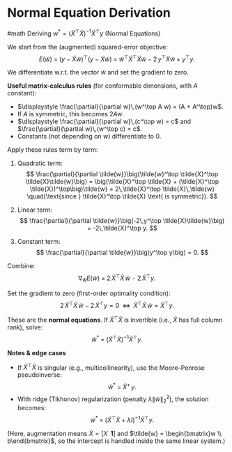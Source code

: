 # Normal Equation Derivation
#math 
Deriving $w^* = (\tilde{X}^\top \tilde{X})^{-1} \tilde{X}^\top y$ (Normal Equations)

We start from the (augmented) squared-error objective:
$$
E(\tilde{w}) \;=\; (y - \tilde{X}\tilde{w})^\top (y - \tilde{X}\tilde{w})
\;=\; \tilde{w}^\top \tilde{X}^\top \tilde{X}\tilde{w} \;-\; 2\,y^\top \tilde{X}\tilde{w} \;+\; y^\top y.
$$

We differentiate w.r.t. the vector $\tilde{w}$ and set the gradient to zero.

**Useful matrix-calculus rules** (for conformable dimensions, with $A$ constant):
- $\displaystyle \frac{\partial}{\partial w}\,(w^\top A w) = (A + A^\top)w$.
- If $A$ is symmetric, this becomes $2Aw$.
- $\displaystyle \frac{\partial}{\partial w}\,(c^\top w) = c$ and $\frac{\partial}{\partial w}\,(w^\top c) = c$.
- Constants (not depending on $w$) differentiate to $0$.

Apply these rules term by term:
1) Quadratic term:
$$
\frac{\partial}{\partial \tilde{w}}\big(\tilde{w}^\top \tilde{X}^\top \tilde{X}\tilde{w}\big)
= \big(\tilde{X}^\top \tilde{X} + (\tilde{X}^\top \tilde{X})^\top\big)\tilde{w}
= 2\,\tilde{X}^\top \tilde{X}\,\tilde{w}
\quad(\text{since } \tilde{X}^\top \tilde{X} \text{ is symmetric}).
$$

2) Linear term:
$$
\frac{\partial}{\partial \tilde{w}}\big(-2\,y^\top \tilde{X}\tilde{w}\big)
= -2\,\tilde{X}^\top y.
$$

3) Constant term:
$$
\frac{\partial}{\partial \tilde{w}}\big(y^\top y\big) = 0.
$$

Combine:
$$
\nabla_{\tilde{w}} E(\tilde{w}) \;=\; 2\,\tilde{X}^\top \tilde{X}\,\tilde{w} \;-\; 2\,\tilde{X}^\top y.
$$

Set the gradient to zero (first-order optimality condition):
$$
2\,\tilde{X}^\top \tilde{X}\,\tilde{w} - 2\,\tilde{X}^\top y = 0
\;\;\Longleftrightarrow\;\;
\tilde{X}^\top \tilde{X}\,\tilde{w} = \tilde{X}^\top y.
$$

These are the **normal equations**. If $\tilde{X}^\top \tilde{X}$ is invertible (i.e., $\tilde{X}$ has full column rank), solve:
$$
\tilde{w}^* \;=\; (\tilde{X}^\top \tilde{X})^{-1}\tilde{X}^\top y.
$$

**Notes & edge cases**
- If $\tilde{X}^\top \tilde{X}$ is singular (e.g., multicollinearity), use the Moore–Penrose pseudoinverse:
$$
\tilde{w}^* \;=\; \tilde{X}^+\,y.
$$
- With ridge (Tikhonov) regularization (penalty $\lambda \|\tilde{w}\|_2^2$), the solution becomes:
$$
\tilde{w}^* \;=\; (\tilde{X}^\top \tilde{X} + \lambda I)^{-1}\tilde{X}^\top y.
$$

(Here, augmentation means $\tilde{X} = [X\;\;\mathbf{1}]$ and $\tilde{w} = \begin{bmatrix}w \\ b\end{bmatrix}$, so the intercept is handled inside the same linear system.)
